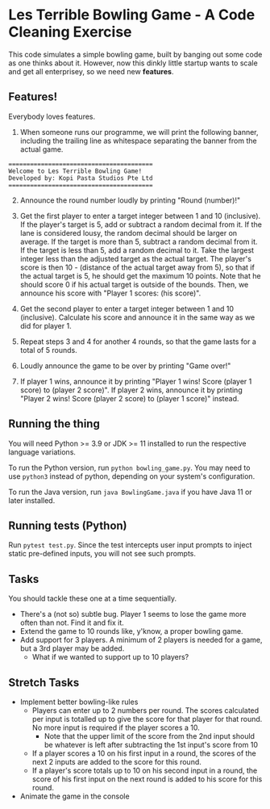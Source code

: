 # Les Terrible Bowling Game - A Code Cleaning Exercise

This code simulates a simple bowling game, built by banging out some code as one thinks about it. However, now this dinkly little startup wants to scale and get all enterprisey, so we need new **features**.

## Features!

Everybody loves features.

1. When someone runs our programme, we will print the following banner, including the trailing line as whitespace separating the banner from the actual game.
```
========================================
Welcome to Les Terrible Bowling Game!
Developed by: Kopi Pasta Studios Pte Ltd
========================================

```

2. Announce the round number loudly by printing "Round (number)!"

3. Get the first player to enter a target integer between 1 and 10 (inclusive).
   If the player's target is 5, add or subtract a random decimal from it. If the lane is considered lousy, the random decimal should be larger on average.
   If the target is more than 5, subtract a random decimal from it.
   If the target is less than 5, add a random decimal to it.
   Take the largest integer less than the adjusted target as the actual target.
   The player's score is then 10 - (distance of the actual target away from 5), so that if the actual target is 5, he should get the maximum 10 points.
   Note that he should score 0 if his actual target is outside of the bounds.
   Then, we announce his score with "Player 1 scores: (his score)".

4. Get the second player to enter a target integer between 1 and 10 (inclusive).
   Calculate his score and announce it in the same way as we did for player 1.

5. Repeat steps 3 and 4 for another 4 rounds, so that the game lasts for a total of 5 rounds.

6. Loudly announce the game to be over by printing "Game over!"

7. If player 1 wins, announce it by printing "Player 1 wins! Score (player 1 score) to (player 2 score)".
   If player 2 wins, announce it by printing "Player 2 wins! Score (player 2 score) to (player 1 score)" instead.

## Running the thing

You will need Python >= 3.9 or JDK >= 11 installed to run the respective language variations.

To run the Python version, run `python bowling_game.py`. You may need to use `python3` instead of python, depending on your system's configuration.

To run the Java version, run `java BowlingGame.java` if you have Java 11 or later installed.

## Running tests (Python)

Run `pytest test.py`. Since the test intercepts user input prompts to inject static pre-defined inputs, you will not see such prompts.

## Tasks

You should tackle these one at a time sequentially.

- There's a (not so) subtle bug. Player 1 seems to lose the game more often than not. Find it and fix it.
- Extend the game to 10 rounds like, y'know, a proper bowling game.
- Add support for 3 players. A minimum of 2 players is needed for a game, but a 3rd player may be added.
  - What if we wanted to support up to 10 players?

## Stretch Tasks
- Implement better bowling-like rules
  - Players can enter up to 2 numbers per round. The scores calculated per input is totalled up to give the score for that player for that round. No more input is required if the player scores a 10.
    - Note that the upper limit of the score from the 2nd input should be whatever is left after subtracting the 1st input's score from 10
  - If a player scores a 10 on his first input in a round, the scores of the next 2 inputs are added to the score for this round.
  - If a player's score totals up to 10 on his second input in a round, the score of his first input on the next round is added to his score for this round.
- Animate the game in the console
